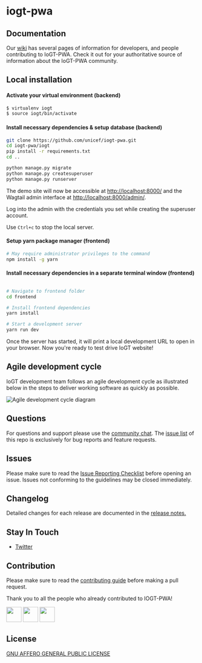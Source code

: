 # iogt-pwa

## Documentation

Our [wiki](https://github.com/unicef/iogt-pwa/wiki) has several pages of information for developers, and people contributing to IoGT-PWA. Check it out for your authoritative source of information about the IoGT-PWA community.


## Local installation

#### Activate your virtual environment (backend)
```bash
$ virtualenv iogt
$ source iogt/bin/activate
```

#### Install necessary dependencies & setup database (backend)
```bash
git clone https://github.com/unicef/iogt-pwa.git
cd iogt-pwa/iogt
pip install -r requirements.txt
cd ..

python manage.py migrate
python manage.py createsuperuser
python manage.py runserver
```

The demo site will now be accessible at [http://localhost:8000/](http://localhost:8000/) and the Wagtail admin
interface at [http://localhost:8000/admin/](http://localhost:8000/admin/).

Log into the admin with the credentials you set while creating the superuser account.

Use `Ctrl+c` to stop the local server. 



#### Setup yarn package manager (frontend)
```bash
# May require administrator privileges to the command
npm install -g yarn 
```
#### Install necessary dependencies in a separate terminal window (frontend)
```bash

# Navigate to frontend folder
cd frontend

# Install frontend dependencies
yarn install

# Start a development server
yarn run dev
```
Once the server has started, it will print a local development URL to open in your browser. Now you're ready to test drive IoGT website!

## Agile development cycle
IoGT development team follows an agile development cycle as illustrated below in the steps to deliver working software as quickly as possible.

![Agile development cycle diagram](https://raw.githubusercontent.com/unicef/iogt-pwa/master/docs/devops1.png)

## Questions

For questions and support please use the [community chat](https://discord.gg/phuq48). The [issue list](https://github.com/unicef/iogt-pwa/issues) of this repo is exclusively for bug reports and feature requests.

## Issues

Please make sure to read the [Issue Reporting Checklist](https://github.com/unicef/iogt-pwa/blob/master/CONTRIBUTING.md) before opening an issue. Issues not conforming to the guidelines may be closed immediately.


## Changelog

Detailed changes for each release are documented in the [release notes.](https://github.com/unicef/iogt-pwa/releases)


## Stay In Touch

- [Twitter](https://twitter.com/hashtag/iogt)


## Contribution

Please make sure to read the [contributing guide](https://github.com/unicef/iogt-pwa/blob/master/CONTRIBUTING.md) before making a pull request. 

Thank you to all the people who already contributed to IOGT-PWA!

<a href="https://github.com/bppanwar"><img src="https://avatars1.githubusercontent.com/u/6149957?v=4" width=40></a>
<a href="https://github.com/nathanbaleeta"><img src="https://avatars2.githubusercontent.com/u/8824104?v=4" width=40></a>
<a href="https://github.com/hahntrn"><img src="https://avatars0.githubusercontent.com/u/16748538?v=4" width=40></a>
            

## License
[GNU AFFERO GENERAL PUBLIC LICENSE](https://github.com/unicef/iogt-pwa/blob/master/LICENSE)

